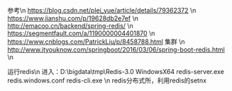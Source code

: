 参考\n
https://blog.csdn.net/plei_yue/article/details/79362372  \n
https://www.jianshu.com/p/19628db2e7ef  \n
http://emacoo.cn/backend/spring-redis/      \n
https://segmentfault.com/a/1190000004401870         \n
https://www.cnblogs.com/PatrickLiu/p/8458788.html   集群 \n
http://www.ityouknow.com/springboot/2016/03/06/spring-boot-redis.html   \n

运行redis\n
进入：D:\bigdata\tmp\Redis-3.0 WindowsX64
redis-server.exe redis.windows.conf
redis-cli.exe
\n
redis分布式所，利用redis的setnx



